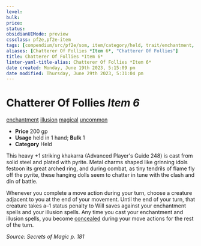 ```yaml
---
level:
bulk:
price:
status:
obsidianUIMode: preview
cssclass: pf2e,pf2e-item
tags: [compendium/src/pf2e/som, item/category/held, trait/enchantment, trait/illusion, trait/magical, trait/uncommon]
aliases: [Chatterer Of Follies *Item 6*, "Chatterer Of Follies"]
title: Chatterer Of Follies *Item 6*
linter-yaml-title-alias: Chatterer Of Follies *Item 6*
date created: Monday, June 19th 2023, 5:15:09 pm
date modified: Thursday, June 29th 2023, 5:31:04 pm
---
```


# Chatterer Of Follies *Item 6*

[enchantment](rules/traits/enchantment.md) [illusion](rules/traits/illusion.md) [magical](rules/traits/magical.md) [uncommon](rules/traits/uncommon.md)  

- **Price** 200 gp
- **Usage** held in 1 hand; **Bulk** 1
- **Category** Held

This heavy +1 striking khakarra (Advanced Player's Guide 248) is cast from solid steel and plated with pyrite. Metal charms shaped like grinning idols festoon its great arched ring, and during combat, as tiny tendrils of flame fly off the pyrite, these hanging dolls seem to chatter in tune with the clash and din of battle.

Whenever you complete a move action during your turn, choose a creature adjacent to you at the end of your movement. Until the end of your turn, that creature takes a–1 status penalty to Will saves against your enchantment spells and your illusion spells. Any time you cast your enchantment and illusion spells, you become [concealed](rules/conditions.md#Concealed) during your move actions for the rest of the turn.

*Source: Secrets of Magic p. 181*
